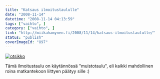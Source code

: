 ```yaml
---
title: "Katsaus ilmoitustaululle"
date: "2008-11-14"
datetime: "2008-11-14 04:13:59"
tags: ["vaihto", ]
category: ["vaihto", ]
link: "http://miikahamynen.fi/2008/11/14/katsaus-ilmoitustaululle/"
status: "publish"
coverImageId: "897"
---
```


[![](http://miikahamynen.fi/wp-content/uploads/2008/11/otsikko-800x740.jpg "otsikko")](http://miikahamynen.fi/2008/11/14/katsaus-ilmoitustaululle/otsikko-4/)

Tämä ilmoitustaulu on käytännössä "muistotaulu", eli kaikki mahdollinen roina matkantekoon liittyen päätyy sille :)
